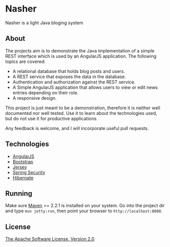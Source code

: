 Nasher
===========================


Nasher is a light Java bloging system


About
-----

The projects aim is to demonstrate the Java implementation of a simple REST interface which is used by an AngularJS application. The following topics are covered:

* A relational database that holds blog posts and users.
* A REST service that exposes the data in the database.
* Authentication and authorization against the REST service.
* A Simple AngularJS application that allows users to view or edit news entries depending on their role.
* A responsive design.

This project is just meant to be a demonstration, therefore it is neither well documented nor well tested. Use it to learn about the technologies used, but do not use it for productive applications.

Any feedback is welcome, and I will incorporate useful pull requests.

Technologies
------------

* [AngularJS](http://angularjs.org/)
* [Bootstrap](http://getbootstrap.com/)
* [Jersey](https://jersey.java.net/)
* [Spring Security](http://projects.spring.io/spring-security/)
* [Hibernate](http://hibernate.org/)

Running
-------

Make sure [Maven](http://maven.apache.org/) >= 2.2.1 is installed on your system. Go into the project dir and type `mvn jetty:run`, then point your browser to `http://localhost:8080`.

License
-------

[The Apache Software License, Version 2.0](http://www.apache.org/licenses/LICENSE-2.0.txt)